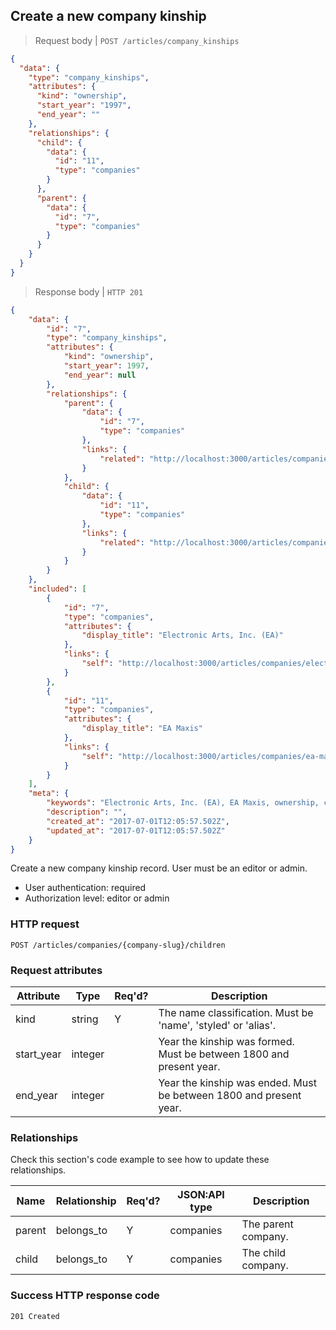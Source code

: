 ## <a name="company_kinship_create"></a>Create a new company kinship

> Request body | `POST /articles/company_kinships`

```JSON
{
  "data": {
    "type": "company_kinships",
    "attributes": {
      "kind": "ownership",
      "start_year": "1997",
      "end_year": ""
    },
    "relationships": {
      "child": {
        "data": {
          "id": "11",
          "type": "companies"
        }
      },
      "parent": {
        "data": {
          "id": "7",
          "type": "companies"
        }
      }
    }
  }
}
```

> Response body | `HTTP 201`

```JSON
{
    "data": {
        "id": "7",
        "type": "company_kinships",
        "attributes": {
            "kind": "ownership",
            "start_year": 1997,
            "end_year": null
        },
        "relationships": {
            "parent": {
                "data": {
                    "id": "7",
                    "type": "companies"
                },
                "links": {
                    "related": "http://localhost:3000/articles/companies/electronic-arts-inc-ea"
                }
            },
            "child": {
                "data": {
                    "id": "11",
                    "type": "companies"
                },
                "links": {
                    "related": "http://localhost:3000/articles/companies/ea-maxis"
                }
            }
        }
    },
    "included": [
        {
            "id": "7",
            "type": "companies",
            "attributes": {
                "display_title": "Electronic Arts, Inc. (EA)"
            },
            "links": {
                "self": "http://localhost:3000/articles/companies/electronic-arts-inc-ea"
            }
        },
        {
            "id": "11",
            "type": "companies",
            "attributes": {
                "display_title": "EA Maxis"
            },
            "links": {
                "self": "http://localhost:3000/articles/companies/ea-maxis"
            }
        }
    ],
    "meta": {
        "keywords": "Electronic Arts, Inc. (EA), EA Maxis, ownership, company, ownership, parent, division, subsidiary, branch, dbljump, video games, pc games, gaming",
        "description": "",
        "created_at": "2017-07-01T12:05:57.502Z",
        "updated_at": "2017-07-01T12:05:57.502Z"
    }
}
```

Create a new company kinship record. User must be an editor or admin.

* User authentication: required
* Authorization level: editor or admin

### HTTP request

`POST /articles/companies/{company-slug}/children`

### Request attributes

Attribute | Type | Req'd? | Description
--------- | ---- | ------ | -----------
kind | string | Y | The name classification. Must be 'name', 'styled' or 'alias'.
start_year | integer |  | Year the kinship was formed. Must be between 1800 and present year.
end_year | integer | | Year the kinship was ended. Must be between 1800 and present year.

### Relationships

Check this section's code example to see how to update these relationships.

Name | Relationship | Req'd? | JSON:API type | Description
---- | ------------ | ------ | ------------- | -----------
parent | belongs_to | Y | companies | The parent company.
child | belongs_to | Y | companies | The child company.

### Success HTTP response code

`201 Created`
